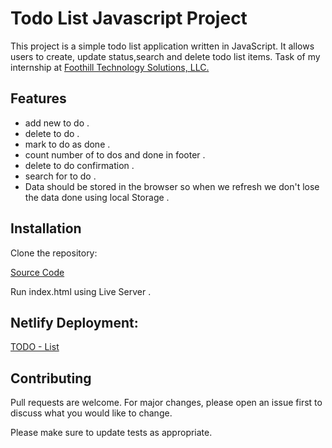 # Todo List Javascript Project

This project is a simple todo list application written in JavaScript. It allows users to create, update status,search and delete todo list items.
Task of my internship at <a href="https://www.foothillsolutions.com">Foothill Technology Solutions, LLC.</a>

## Features

- add new to do .
- delete to do .
- mark to do as done .
- count number of to dos and done in footer .
- delete to do confirmation .
- search for to do .
- Data should be stored in the browser so when we refresh we don't lose the data done using local Storage .

## Installation

Clone the repository:

<a href="https://github.com/AsadThafer/TODO-List">Source Code</a>

Run index.html using Live Server .

## Netlify Deployment: 

<a href="https://asad-todo-list.netlify.app">TODO - List</a>


## Contributing

Pull requests are welcome. For major changes, please open an issue first to discuss what you would like to change.

Please make sure to update tests as appropriate.
